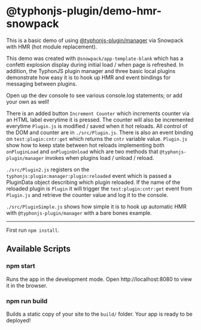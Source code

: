 # @typhonjs-plugin/demo-hmr-snowpack

This is a basic demo of using [@typhonjs-plugin/manager](https://github.com/typhonjs-node-plugin/manager) via Snowpack 
with HMR (hot module replacement).

This demo was created with `@snowpack/app-template-blank` which has a confetti explosion display during initial load / 
when page is refreshed. In addition, the TyphonJS plugin manager and three basic local plugins demonstrate how easy it 
is to hook up HMR and event bindings for messaging between plugins. 

Open up the dev console to see various console.log statements; or add your own as well!

There is an added button `Increment Counter` which increments counter via an HTML label everytime it is pressed. The 
counter will also be incremented everytime `Plugin.js` is modified / saved when it hot reloads. All control of the DOM 
and counter are in `./src/Plugin.js`. There is also an event binding on `test:plugin:cntr:get` which returns the `cntr`
variable value. `Plugin.js` show how to keep state between hot reloads implementing both `onPluginLoad` and 
`onPluginUnload` which are two methods that `@typhonjs-plugin/manager` invokes when plugins load / unload / reload.

`./src/Plugin2.js` registers on the `typhonjs:plugin:manager:plugin:reloaded` event which is passed a PluginData object
describing which plugin reloaded. If the name of the reloaded plugin is `Plugin` it will trigger the 
`test:plugin:cntr:get` event from `Plugin.js` and retrieve the counter value and log it to the console.

`./src/PluginSimple.js` shows how simple it is to hook up automatic HMR with `@typhonjs-plugin/manager` with a bare
bones example.

-----

First run `npm install`.

## Available Scripts

### npm start

Runs the app in the development mode.
Open http://localhost:8080 to view it in the browser.

### npm run build

Builds a static copy of your site to the `build/` folder.
Your app is ready to be deployed!
